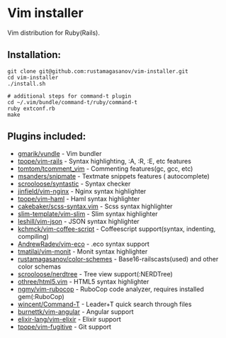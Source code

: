 # Vim installer

Vim distribution for Ruby(Rails).

## Installation:

```
git clone git@github.com:rustamagasanov/vim-installer.git
cd vim-installer
./install.sh

# additional steps for command-t plugin
cd ~/.vim/bundle/command-t/ruby/command-t
ruby extconf.rb
make
```

## Plugins included:

  -  [gmarik/vundle](https://github.com/gmarik/Vundle.vim) - Vim bundler
  -  [tpope/vim-rails](https://github.com/tpope/vim-rails) - Syntax highlighting, :A, :R, :E, etc features
  -  [tomtom/tcomment_vim](https://github.com/tomtom/tcomment_vim) - Commenting features(gc, gcc, etc)
  -  [msanders/snipmate](https://github.com/msanders/snipmate.vim) - Textmate snippets features (<tab> autocomplete)
  -  [scrooloose/syntastic](https://github.com/scrooloose/syntastic) - Syntax checker
  -  [jinfield/vim-nginx](https://github.com/jinfield/vim-nginx) - Nginx syntax highlighter
  -  [tpope/vim-haml](https://github.com/tpope/vim-haml) - Haml syntax highlighter
  -  [cakebaker/scss-syntax.vim](https://github.com/cakebaker/scss-syntax.vim) - Scss syntax highlighter
  -  [slim-template/vim-slim](https://github.com/slim-template/vim-slim) - Slim syntax highlighter
  -  [leshill/vim-json](https://github.com/leshill/vim-json) - JSON syntax highlighter
  -  [kchmck/vim-coffee-script](https://github.com/kchmck/vim-coffee-script) - Coffeescript support(syntax, indenting, compiling)
  -  [AndrewRadev/vim-eco](https://github.com/AndrewRadev/vim-eco) - .eco syntax support
  -  [tmatilai/vim-monit](https://github.com/tmatilai/vim-monit) - Monit syntax highlighter
  -  [rustamagasanov/color-schemes](https://github.com/rustamagasanov/color-schemes) - Base16-railscasts(used) and other color schemas
  -  [scrooloose/nerdtree](https://github.com/scrooloose/nerdtree) - Tree view support(:NERDTree)
  -  [othree/html5.vim](https://github.com/othree/html5.vim) - HTML5 syntax highlighter
  -  [ngmy/vim-rubocop](https://github.com/ngmy/vim-rubocop) - RuboCop code analyzer, requires installed gem(:RuboCop)
  -  [wincent/Command-T](https://github.com/wincent/Command-T) - Leader+T quick search through files
  -  [burnettk/vim-angular](https://github.com/burnettk/vim-angular) - Angular support
  -  [elixir-lang/vim-elixir](https://github.com/elixir-lang/vim-elixir) - Elixir support
  -  [tpope/vim-fugitive](https://github.com/tpope/vim-fugitive) - Git support

